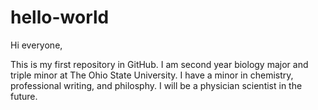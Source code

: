 # hello-world

Hi everyone,

This is my first repository in GitHub. I am second year biology major and triple minor at The Ohio State University. I have a minor in chemistry, professional writing, and philosphy. I will be a physician scientist in the future. 
